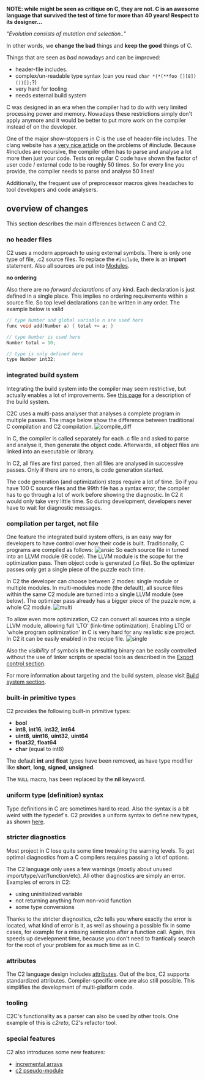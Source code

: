 
__NOTE:
while might be seen as critique on C, they are not. C is an
awesome language that survived the test of time for more than 40 years!
Respect to its designer...__

*"Evolution consists of mutation and selection.."*

In other words, we __change the bad__ things and __keep the good__ things of C.

Things that are seen as *bad* nowadays and can be improved:

- header-file includes.
- complex/un-readable type syntax
 (can you read ```char *(*(**foo [][8])())[];```?)
- very hard for tooling
- needs external build system

C was designed in an era when the compiler had to do with very limited processing
power and memory. Nowadays these restrictions simply don't apply anymore and it would
be better to put more work on the compiler instead of on the developer.

One of the major show-stoppers in C is the use of header-file includes. The clang
website has a [very nice article](http://clang.llvm.org/docs/Modules.html#problems-with-the-current-model) on
the problems of #include.
Because #includes are recursive, the compiler often has to parse and analyse a lot more
then just your code. Tests on regular C code have shown the factor of user code / external code
to be roughly 50 times. So for every line you provide, the compiler needs to parse and
analyse 50 lines!

Additionally, the frequent use of preprocessor macros gives headaches to tool developers
and code analysers.

## overview of changes
This section describes the main differences between C and C2.

### no header files
C2 uses a modern approach to using external symbols. There is only one type
of file, .c2 source files. To replace the ```#include```, there is an __import__
statement. Also all sources are put into [Modules](../language/modules.md).

__no ordering__

Also there are no *forward declarations* of any kind. Each declaration is just
defined in a single place. This implies no ordering requirements within a source
file. So top level declarations can be written in any order. The example below
is valid

```c
// type Number and global variable n are used here
func void add(Number a) { total += a; }

// type Number is used here
Number total = 10;

// type is only defined here
type Number int32;
```

### integrated build system
Integrating the build system into the compiler may seem restrictive, but actually
enables a lot of improvements. See [this page](../build_system/intro.md) for a
description of the build system.

C2C uses a multi-pass analyser that analyses a complete program in multiple passes.
The image below show the difference between traditional C compilation and C2 compilation.
![compile_diff](compile_diff.svg)

In C, the compiler is called separately for each .c file and asked to parse and
analyse it, then generate the object code. Afterwards, all object files are linked
into an executable or library.

In C2, all files are first parsed, then all files are analysed in successive passes.
Only if there are no errors, is code generation started.

The code generation (and optimization) steps require a lot of time. So if you have
100 C source files and the 99th file has a syntax error, the compiler has to go through
a lot of work before showing the diagnostic. In C2 it would only take very little time.
So during development, developers never have to wait for diagnostic messages.

### compilation per target, not file
One feature the integrated build system offers, is an easy way for developers to
have control over how their code is built. Traditionally, C programs are compiled
as follows:
![ansic](build_ansic.svg)
So each source file in turned into an LLVM module (IR code). The LLVM module is the
scope for the optimization pass. Then object code is generated (.o file). So the
optimizer passes only get a single piece of the puzzle each time.

In C2 the developer can choose between 2 modes: single module or multiple modules.
In multi-modules mode (the default), all source files within the same C2 module are
turned into a single LLVM module (see below). The optimizer pass already has a bigger
piece of the puzzle now, a whole C2 module.
![multi](build_multi.svg)

To allow even more optimization, C2 can convert all sources into a single LLVM
module, allowing full 'LTO' (link-time optimization). Enabling LTO or 'whole program
optimization' in C is very hard for any realistic size project. In C2 it can be easily
enabled in the recipe file.
![single](build_single.svg)

Also the *visibility* of symbols in the resulting binary can be easily controlled
without the use of linker scripts or special tools as described in the
[Export control section](../build_system/symbols.md).

For more information about targeting and the build system, 
please visit [Build system section](../build_system/symbols.md).

### built-in primitive types
C2 provides the following built-in primitive types:

* __bool__
* __int8__, __int16__, __int32__, __int64__
* __uint8__, __uint16__, __uint32__, __uint64__
* __float32__, __float64__
* __char__ (equal to int8)

The default __int__ and __float__ types have been removed, as have type modifier like
__short__, __long__, __signed__, __unsigned__.

The `NULL` macro, has been replaced by the __nil__ keyword.

### uniform type (definition) syntax
Type definitions in C are sometimes hard to read. Also the syntax is a bit weird with
the typedef's. C2 provides a uniform syntax to define new types, as shown
[here](../language/user_types.md).

### stricter diagnostics
Most project in C lose quite some time tweaking the warning levels. To get optimal
diagnostics from a C compilers requires passing a lot of options.

The C2 language only uses a few warnings (mostly about unused import/type/var/function/etc).
All other diagnostics are simply an error.
Examples of errors in C2:

* using uninitialized variable
* not returning anything from non-void function
* some type conversions

Thanks to the stricter diagnostics, c2c tells you where exactly the error is located,
what kind of error is it, as well as showing a possible fix in some cases, for example for
a missing semicolon after a function call. Again, this speeds up develepment time, because
you don't need to frantically search for the root of your problem for as much time as in C.


### attributes
The C2 language design includes [attributes](../language/attributes.md). Out of the box,
C2 supports standardized attributes. Compiler-specific once are also still possible. This simplifies
the development of multi-platform code.

### tooling
C2C's functionality as a parser can also be used by other tools.
One example of this is *c2reto*, C2's refactor tool.

### special features
C2 also introduces some new features:

* [incremental arrays](../language/variables.md#incremental-arrays)
* [c2 pseudo-module](../build_system/c2module.md)

